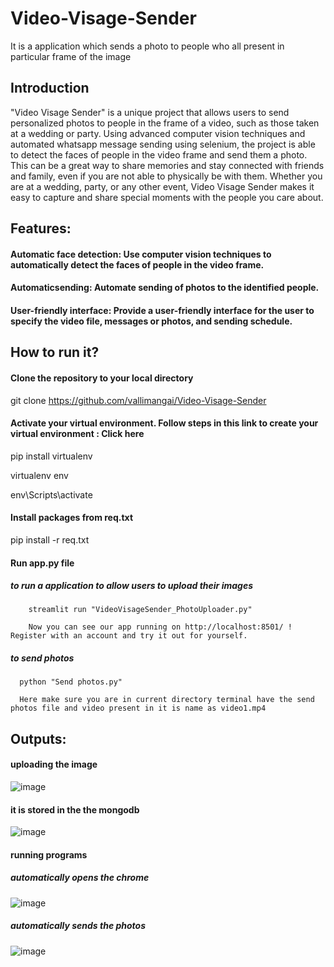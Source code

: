 # Video-Visage-Sender
It is a application which sends a photo to people who all present in particular frame of the image

## Introduction
"Video Visage Sender" is a unique project that allows users to send personalized photos to people in the frame of a video, such as those taken at a wedding or party. Using advanced computer vision techniques and automated whatsapp message sending using selenium, the project is able to detect the faces of people in the video frame and send them a  photo. This can be a great way to share memories and stay connected with friends and family, even if you are not able to physically be with them. Whether you are at a wedding, party, or any other event, Video Visage Sender makes it easy to capture and share special moments with the people you care about.

## Features:
#### Automatic face detection: Use computer vision techniques to automatically detect the faces of people in the video frame.

#### Automaticsending: Automate  sending of  photos to the identified people.

#### User-friendly interface: Provide a user-friendly interface for the user to specify the video file, messages or photos, and sending schedule.
## How to run it?
#### Clone the repository to your local directory

git clone https://github.com/vallimangai/Video-Visage-Sender

#### Activate your virtual environment. Follow steps in this link to create your virtual environment : Click here

pip install virtualenv

virtualenv env

env\Scripts\activate

#### Install packages from req.txt

pip install -r req.txt

#### Run app.py file
##### to run a application to allow users to upload their images
        streamlit run "VideoVisageSender_PhotoUploader.py"

        Now you can see our app running on http://localhost:8501/ ! Register with an account and try it out for yourself.
##### to send photos
      python "Send photos.py"
      
      Here make sure you are in current directory terminal have the send photos file and video present in it is name as video1.mp4

## Outputs:
#### uploading the image 

![image](https://user-images.githubusercontent.com/55653139/211068871-d356294b-d151-43c8-bf55-fafb6e4756c2.png)

#### it is stored in the the mongodb
![image](https://user-images.githubusercontent.com/55653139/211069033-72b1e970-9c3d-4d11-97d3-fd99e17aa05b.png)

#### running programs
##### automatically opens the chrome
![image](https://user-images.githubusercontent.com/55653139/211069274-5606fd12-8e39-4646-9b76-1e4f3f8fc520.png)
##### automatically sends the photos
![image](https://user-images.githubusercontent.com/55653139/211069353-69ac15dd-951a-4a77-8689-fe1bf21205ca.png)
